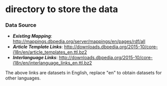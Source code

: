 # directory to store the data

### Data Source

- ***Existing Mapping***: http://mappings.dbpedia.org/server/mappings/en/pages/rdf/all 
- ***Article Template Links***: http://downloads.dbpedia.org/2015-10/core-i18n/en/article_templates_en.ttl.bz2 
- ***Interlanguage Links***: http://downloads.dbpedia.org/2015-10/core-i18n/en/interlanguage_links_en.ttl.bz2

The above links are datasets in English, replace "en" to obtain datasets for other languages.
